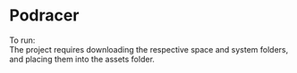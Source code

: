 # Podracer
To run:<br/>
The project requires downloading the respective space and system folders, and placing them into the assets folder.
